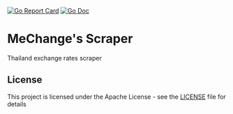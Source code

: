 [![Go Report Card](https://goreportcard.com/badge/github.com/MeChange/scraper?style=flat-square)](https://goreportcard.com/report/github.com/MeChange/scraper)
[![Go Doc](https://img.shields.io/badge/godoc-reference-blue.svg?style=flat-square)](http://godoc.org/github.com/MeChange/scraper)

# MeChange's Scraper

Thailand exchange rates scraper

## License

This project is licensed under the Apache License - see the [LICENSE](LICENSE) file for details